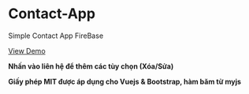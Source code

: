 # Contact-App
Simple Contact App FireBase

[View Demo](https://nguyenthanh1995.github.io/demo/Contact-App)

**Nhấn vào liên hệ để thêm các tùy chọn (Xóa/Sửa)**

**Giấy phép MIT được áp dụng cho Vuejs & Bootstrap, hàm băm từ myjs**

